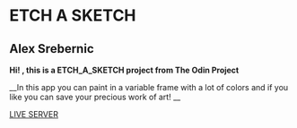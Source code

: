 # ETCH A SKETCH  
## Alex Srebernic

**Hi! , this is a  ETCH_A_SKETCH project from The Odin Project**    

__In this app you can paint in a variable frame with a lot of colors and if you like you can save your precious work of art! __


[LIVE SERVER](https://alexsrebernic.github.io/ETCH_A_SKETCH_TOP/)
